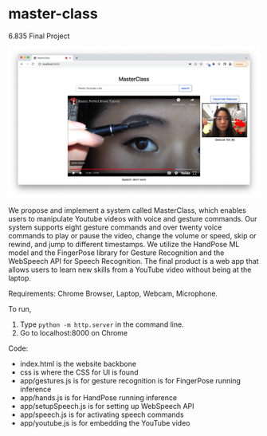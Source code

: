# master-class
6.835 Final Project

![image info](./img/github.jpeg)

We propose and implement a system called MasterClass, which enables users to manipulate Youtube videos with voice and gesture commands. Our system supports eight gesture commands and over twenty voice commands to play or pause the video, change the volume or speed, skip or rewind, and jump to different timestamps. We utilize the HandPose ML model and the FingerPose library for Gesture Recognition and the WebSpeech API for Speech Recognition. The final product is a web app that allows users to learn new skills from a YouTube video without being at the laptop.


Requirements: Chrome Browser, Laptop, Webcam, Microphone.

To run,
1. Type 
``python -m http.server`` in the command line.
2. Go to localhost:8000 on Chrome


Code:
- index.html is the website backbone
- css is where the CSS for UI is found
- app/gestures.js is for gesture recognition is for FingerPose running inference
- app/hands.js is for HandPose running inference
- app/setupSpeech.js is for setting up WebSpeech API
- app/speech.js is for activating speech commands
- app/youtube.js is for embedding the YouTube video


